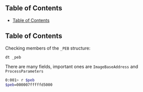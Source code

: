 ## Table of Contents

  - [Table of Contents](#Table\of\Contents)

## Table of Contents



Checking members of the `_PEB` structure:
```
dt _peb
```

There are many fields, important ones are `ImageBaseAddress` and `ProcessParameters`

```bash
0:001> r $peb
$peb=000007fffffd5000
```


